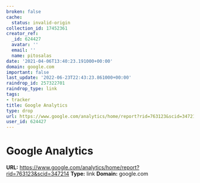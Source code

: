 ```yaml
---
broken: false
cache:
  status: invalid-origin
collection_id: 17452361
creator_ref:
  _id: 624427
  avatar: ''
  email: ''
  name: pitosalas
date: '2021-04-06T13:40:23.191000+00:00'
domain: google.com
important: false
last_update: '2022-06-23T22:43:23.861000+00:00'
raindrop_id: 257322701
raindrop_type: link
tags:
- tracker
title: Google Analytics
type: drop
url: https://www.google.com/analytics/home/report?rid=763123&scid=347214
user_id: 624427
---
```


# Google Analytics

**URL:** https://www.google.com/analytics/home/report?rid=763123&scid=347214
**Type:** link
**Domain:** google.com
